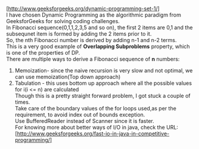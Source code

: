 [http://www.geeksforgeeks.org/dynamic-programming-set-1/]  
I have chosen Dynamic Programming as the algorithmic paradigm from GeeksforGeeks for solving coding challenges.  
In Fibonacci sequence(0,1,1,2,3,5 and so on), the first 2 items are 0,1 and the subsequnet item is formed by adding the 2 items prior to it.  
So, the nth Fibonacci number is derived by adding n-1 and n-2 terms.  
This is a very good example of **Overlapping Subproblems** property, which is one of the properties of DP.  
There are multiple ways to derive a Fibonacci sequence of **n** numbers:  
   1. Memoization- since the naive recursion is very slow and not optimal, we can use memoization(Top down approach)  
   2. Tabulation - this uses bottom up approach where all the possible values  for i(i <= n) are calculated  
Though this is a pretty straight forward problem, I got stuck a couple of times.  
Take care of the boundary values of the for loops used,as per the requirement, to avoid index out of bounds exception.  
Use BufferedReader instead of Scanner since it is faster.  
For knowing more about better ways of I/O in java, check the URL:[http://www.geeksforgeeks.org/fast-io-in-java-in-competitive-programming/]
